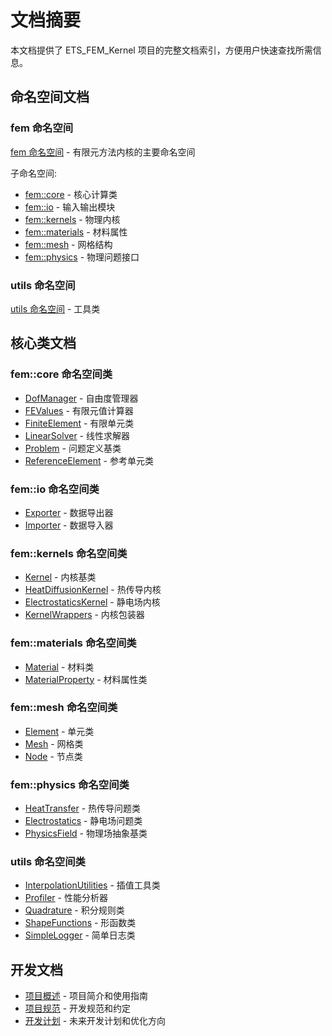 # 文档摘要

本文档提供了 ETS_FEM_Kernel 项目的完整文档索引，方便用户快速查找所需信息。

## 命名空间文档

### fem 命名空间
[fem 命名空间](fem/README.md) - 有限元方法内核的主要命名空间

子命名空间:
- [fem::core](fem/core/README.md) - 核心计算类
- [fem::io](fem/io/README.md) - 输入输出模块
- [fem::kernels](fem/kernels/README.md) - 物理内核
- [fem::materials](fem/materials/README.md) - 材料属性
- [fem::mesh](fem/mesh/README.md) - 网格结构
- [fem::physics](fem/physics/README.md) - 物理问题接口

### utils 命名空间
[utils 命名空间](utils/README.md) - 工具类

## 核心类文档

### fem::core 命名空间类

- [DofManager](fem/core/classes/DofManager.md) - 自由度管理器
- [FEValues](fem/core/classes/FEValues.md) - 有限元值计算器
- [FiniteElement](fem/core/classes/FiniteElement.md) - 有限单元类
- [LinearSolver](fem/core/classes/LinearSolver.md) - 线性求解器
- [Problem](fem/core/classes/Problem.md) - 问题定义基类
- [ReferenceElement](fem/core/classes/ReferenceElement.md) - 参考单元类

### fem::io 命名空间类

- [Exporter](fem/io/classes/Exporter.md) - 数据导出器
- [Importer](fem/io/classes/Importer.md) - 数据导入器

### fem::kernels 命名空间类

- [Kernel](fem/kernels/classes/Kernel.md) - 内核基类
- [HeatDiffusionKernel](fem/kernels/classes/HeatDiffusionKernel.md) - 热传导内核
- [ElectrostaticsKernel](fem/kernels/classes/ElectrostaticsKernel.md) - 静电场内核
- [KernelWrappers](fem/kernels/classes/KernelWrappers.md) - 内核包装器

### fem::materials 命名空间类

- [Material](fem/materials/classes/Material.md) - 材料类
- [MaterialProperty](fem/materials/classes/MaterialProperty.md) - 材料属性类

### fem::mesh 命名空间类

- [Element](fem/mesh/classes/Element.md) - 单元类
- [Mesh](fem/mesh/classes/Mesh.md) - 网格类
- [Node](fem/mesh/classes/Node.md) - 节点类

### fem::physics 命名空间类

- [HeatTransfer](fem/physics/classes/HeatTransfer.md) - 热传导问题类
- [Electrostatics](fem/physics/classes/Electrostatics.md) - 静电场问题类
- [PhysicsField](fem/physics/classes/PhysicsField.md) - 物理场抽象基类

### utils 命名空间类

- [InterpolationUtilities](utils/classes/InterpolationUtilities.md) - 插值工具类
- [Profiler](utils/classes/Profiler.md) - 性能分析器
- [Quadrature](utils/classes/Quadrature.md) - 积分规则类
- [ShapeFunctions](utils/classes/ShapeFunctions.md) - 形函数类
- [SimpleLogger](utils/classes/SimpleLogger.md) - 简单日志类

## 开发文档

- [项目概述](../README.md) - 项目简介和使用指南
- [项目规范](../PROMPT.md) - 开发规范和约定
- [开发计划](../PLAN.md) - 未来开发计划和优化方向